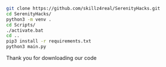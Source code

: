 ```bash
git clone https://github.com/skillz4real/SerenityHacks.git
cd SerenityHacks/
python3 -m venv .
cd Scripts/
./activate.bat
cd ..
pip3 install -r requirements.txt
python3 main.py
```
Thank you for downloading our code
